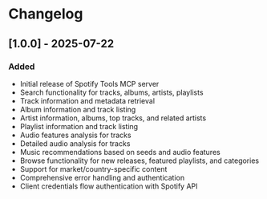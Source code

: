 # Changelog

## [1.0.0] - 2025-07-22

### Added
- Initial release of Spotify Tools MCP server
- Search functionality for tracks, albums, artists, playlists
- Track information and metadata retrieval
- Album information and track listing
- Artist information, albums, top tracks, and related artists
- Playlist information and track listing
- Audio features analysis for tracks
- Detailed audio analysis for tracks
- Music recommendations based on seeds and audio features
- Browse functionality for new releases, featured playlists, and categories
- Support for market/country-specific content
- Comprehensive error handling and authentication
- Client credentials flow authentication with Spotify API
